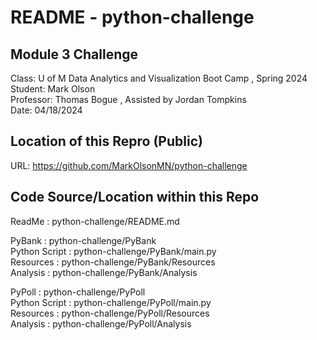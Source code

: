 # README - python-challenge

## Module 3 Challenge
Class:      U of M Data Analytics and Visualization Boot Camp , Spring 2024  
Student:    Mark Olson  
Professor:  Thomas Bogue  ,  Assisted by Jordan Tompkins  
Date:       04/18/2024  

## Location of this Repro (Public)
URL:        https://github.com/MarkOlsonMN/python-challenge  

## Code Source/Location within this Repo
ReadMe :                         python-challenge/README.md  
    
PyBank :                         python-challenge/PyBank  
  Python Script :                python-challenge/PyBank/main.py  
  Resources :                    python-challenge/PyBank/Resources  
  Analysis :                     python-challenge/PyBank/Analysis  
  
PyPoll :                         python-challenge/PyPoll  
  Python Script :                python-challenge/PyPoll/main.py  
  Resources :                    python-challenge/PyPoll/Resources  
  Analysis :                     python-challenge/PyPoll/Analysis  
  
